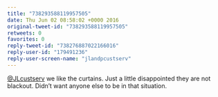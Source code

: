 ```yaml
---
title: "738293588119957505"
date: Thu Jun 02 08:58:02 +0000 2016
original-tweet-id: "738293588119957505"
retweets: 0
favorites: 0
reply-tweet-id: "738276887022166016"
reply-user-id: "179491236"
reply-user-screen-name: "jlandpcustserv"
---
```

<a href="https://twitter.com/JLcustserv">@JLcustserv</a> we like the curtains. Just a little disappointed they are not blackout. Didn’t want anyone else to be in that situation.
